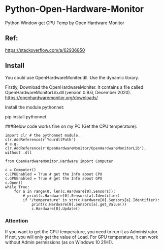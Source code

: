 # Python-Open-Hardware-Monitor
Python Window get CPU Temp by Open Hardware Monitor

## Ref:
https://stackoverflow.com/a/62936850

## Install
You could use OpenHardwareMoniter.dll. Use the dynamic library.

Firstly, Download the OpenHardwareMoniter. It contains a file called OpenHardwareMonitorLib.dll (version 0.9.6, December 2020).
https://openhardwaremonitor.org/downloads/


Install the module pythonnet:

pip install pythonnet


###Below code works fine on my PC (Get the CPU temperature):

```
import clr # the pythonnet module.
clr.AddReference(r'YourdllPath') 
# e.g. clr.AddReference(r'OpenHardwareMonitor/OpenHardwareMonitorLib'), without .dll

from OpenHardwareMonitor.Hardware import Computer

c = Computer()
c.CPUEnabled = True # get the Info about CPU
c.GPUEnabled = True # get the Info about GPU
c.Open()
while True:
    for a in range(0, len(c.Hardware[0].Sensors)):
        # print(c.Hardware[0].Sensors[a].Identifier)
        if "/temperature" in str(c.Hardware[0].Sensors[a].Identifier):
            print(c.Hardware[0].Sensors[a].get_Value())
            c.Hardware[0].Update()
```

### Attention
If you want to get the CPU temperature, you need to run it as Administrator. If not, you will only get the value of Load. For GPU temperature, it can work without Admin permissions (as on Windows 10 21H1).
